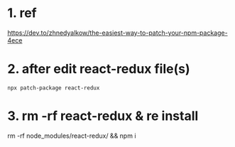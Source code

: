 # 1. ref
https://dev.to/zhnedyalkow/the-easiest-way-to-patch-your-npm-package-4ece

# 2. after edit react-redux file(s)
`npx patch-package react-redux`

# 3. rm -rf react-redux & re install
rm -rf node_modules/react-redux/ && npm i
